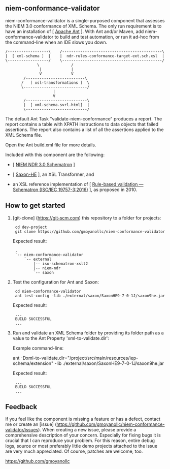 ## niem-conformance-validator

niem-conformance-validator is a single-purposed component that assesses the NIEM 3.0 conformance of XML Schema.  The only run requirement is to have an installation of [ <a href="http://ant.apache.org/" target="_blank">Apache Ant</a> ].  With Ant and/or Maven, add niem-conformance-validator to build and test automation, or run it ad-hoc from the command-line when an IDE slows you down.

    /------------------\    /--------------------------------------------\
    |  [ xml-schema ]  |    |  ndr-rules-conformance-target-ext.sch.xsl  |
    \------------------/    \--------------------------------------------/
                  \              /
                   |             |
                   V             V
            /--------------------------\
           /   [ xsl-transformations ]  \
           \----------------------------/
                         |
                         V
            /---------------------------\
            |  [ xml-schema.svrl.html]  |
            \---------------------------/
                             
The default Ant Task "validate-niem-conformance" produces a report.  The report contains a table with XPATH instructions to data objects that failed assertions.  The report also contains a list of all the assertions applied to the XML Schema file.

Open the Ant build.xml file for more details.

Included with this component are the following:

*  [ <a href="https://reference.niem.gov/niem/specification/naming-and-design-rules/3.0/NIEM-NDR-3.0-2014-07-31.html" target="_blank">NIEM NDR 3.0 Schematron</a> ]

*  [ <a href="http://www.saxonica.com/products/products.xml" target="_blank">Saxon-HE</a> ], an XSL Transformer, and

*  an XSL reference implementation of [ <a href="https://www.iso.org/obp/ui/#iso:std:iso-iec:19757:-3:ed-2:v1:en" target="_blank">Rule-based validation — Schematron (ISO/IEC 19757-3:2016)</a> ], as proposed in 2010.  

How to get started
------------------
1. [git-clone] (https://git-scm.com) this repository to a folder for projects:

        cd dev-project
        git clone https://github.com/gmoyanollc/niem-conformance-validator
    
    Expected result:
    
        .
        `-- niem-conformance-validator
            `-- external
                |-- iso-schematron-xslt2
                |-- niem-ndr
                `-- saxon
    
2. Test the configuration for Ant and Saxon:   

        cd niem-conformance-validator
        ant test-config -lib ./external/saxon/SaxonHE9-7-0-1J/saxon9he.jar
        
    Expected result:
    
        ...
        BUILD SUCCESSFUL
        ...
        
3. Run and validate an XML Schema folder by providing its folder path as a value to the Ant Property 'xml-to-validate.dir':

    Example command-line:
      
      ant -Dxml-to-validate.dir="/project/src/main/resources/iep-schema/extension" -lib ./external/saxon/SaxonHE9-7-0-1J/saxon9he.jar
      
    Expected result:
    
        ...
        BUILD SUCCESSFUL
        ...
        
Feedback
--------
If you feel like the component is missing a feature or has a defect, contact me or create an [issue] (https://github.com/gmoyanollc/niem-conformance-validator/issues). When creating a new issue, please provide a comprehensive description of your concern. Especially for fixing bugs it is crucial that I can reproduce your problem. For this reason, entire debug logs, source or most preferably little demo projects attached to the issue are very much appreciated. Of course, patches are welcome, too.

https://github.com/gmoyanollc
